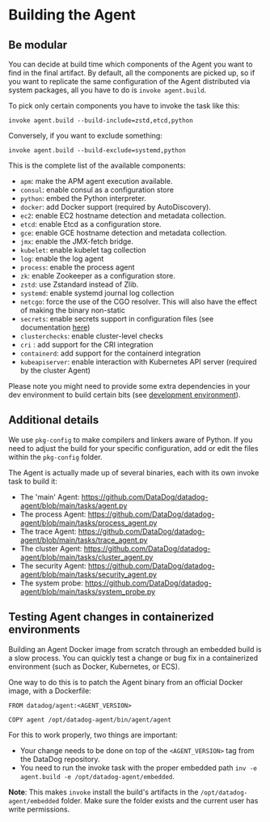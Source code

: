 # Building the Agent

## Be modular

You can decide at build time which components of the Agent you want to find in
the final artifact. By default, all the components are picked up, so if you want
to replicate the same configuration of the Agent distributed via system packages,
all you have to do is `invoke agent.build`.

To pick only certain components you have to invoke the task like this:

```
invoke agent.build --build-include=zstd,etcd,python
```

Conversely, if you want to exclude something:

```
invoke agent.build --build-exclude=systemd,python
```

This is the complete list of the available components:

* `apm`: make the APM agent execution available.
* `consul`: enable consul as a configuration store
* `python`: embed the Python interpreter.
* `docker`: add Docker support (required by AutoDiscovery).
* `ec2`: enable EC2 hostname detection and metadata collection.
* `etcd`: enable Etcd as a configuration store.
* `gce`: enable GCE hostname detection and metadata collection.
* `jmx`: enable the JMX-fetch bridge.
* `kubelet`: enable kubelet tag collection
* `log`: enable the log agent
* `process`: enable the process agent
* `zk`: enable Zookeeper as a configuration store.
* `zstd`: use Zstandard instead of Zlib.
* `systemd`: enable systemd journal log collection
* `netcgo`: force the use of the CGO resolver. This will also have the effect of making the binary non-static
* `secrets`: enable secrets support in configuration files (see documentation [here](https://docs.datadoghq.com/agent/guide/secrets-management))
* `clusterchecks`: enable cluster-level checks
* `cri` : add support for the CRI integration
* `containerd`: add support for the containerd integration
* `kubeapiserver`: enable interaction with Kubernetes API server (required by the cluster Agent)

Please note you might need to provide some extra dependencies in your dev
environment to build certain bits (see [development environment][dev-env]).

## Additional details

We use `pkg-config` to make compilers and linkers aware of Python. If you need
to adjust the build for your specific configuration, add or edit the files within
the `pkg-config` folder.

The Agent is actually made up of several binaries, each with its own invoke task to build it:
- The 'main' Agent: https://github.com/DataDog/datadog-agent/blob/main/tasks/agent.py
- The process Agent: https://github.com/DataDog/datadog-agent/blob/main/tasks/process_agent.py
- The trace Agent: https://github.com/DataDog/datadog-agent/blob/main/tasks/trace_agent.py
- The cluster Agent: https://github.com/DataDog/datadog-agent/blob/main/tasks/cluster_agent.py
- The security Agent: https://github.com/DataDog/datadog-agent/blob/main/tasks/security_agent.py
- The system probe: https://github.com/DataDog/datadog-agent/blob/main/tasks/system_probe.py

## Testing Agent changes in containerized environments

Building an Agent Docker image from scratch through an embedded build is a slow process.
You can quickly test a change or bug fix in a containerized environment (such as Docker, Kubernetes, or ECS).

One way to do this is to patch the Agent binary from an official Docker image, with a Dockerfile:

```
FROM datadog/agent:<AGENT_VERSION>

COPY agent /opt/datadog-agent/bin/agent/agent
```

For this to work properly, two things are important:
- Your change needs to be done on top of the `<AGENT_VERSION>` tag from the DataDog repository.
- You need to run the invoke task with the proper embedded path `inv -e agent.build -e /opt/datadog-agent/embedded`.

**Note**: This makes `invoke` install the build's artifacts in the `/opt/datadog-agent/embedded` folder. Make sure the folder exists and the current user has write permissions.

[dev-env]: agent_dev_env.md
